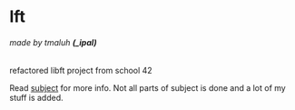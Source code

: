# lft
###### made by tmaluh __(\_ipal)__

refactored libft project from school 42

Read [subject](https://github.com/Iipal/lft/blob/master/libft.en.pdf) for more info. Not all parts of subject is done and a lot of my stuff is added.
